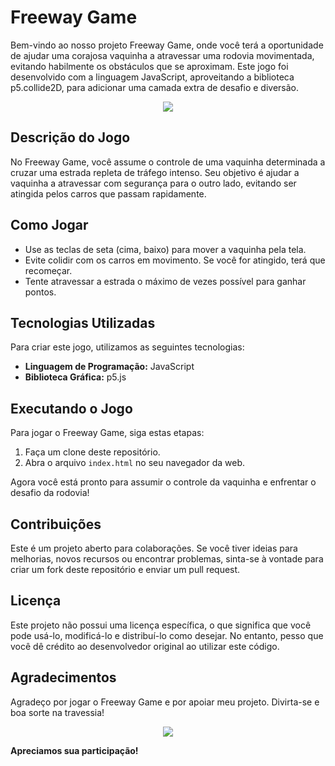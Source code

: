 # Freeway Game

Bem-vindo ao nosso projeto Freeway Game, onde você terá a oportunidade de ajudar uma corajosa vaquinha a atravessar uma rodovia movimentada, evitando habilmente os obstáculos que se aproximam. Este jogo foi desenvolvido com a linguagem JavaScript, aproveitando a biblioteca p5.collide2D, para adicionar uma camada extra de desafio e diversão.

<p align="center">
  <img src="https://github.com/JandersonMota/Game_Freeway/assets/80362674/cffabeff-cc06-4329-a9de-b97325bf9d10">
</p>


## Descrição do Jogo
No Freeway Game, você assume o controle de uma vaquinha determinada a cruzar uma estrada repleta de tráfego intenso. Seu objetivo é ajudar a vaquinha a atravessar com segurança para o outro lado, evitando ser atingida pelos carros que passam rapidamente.

## Como Jogar
- Use as teclas de seta (cima, baixo) para mover a vaquinha pela tela.
- Evite colidir com os carros em movimento. Se você for atingido, terá que recomeçar.
- Tente atravessar a estrada o máximo de vezes possível para ganhar pontos.

## Tecnologias Utilizadas
Para criar este jogo, utilizamos as seguintes tecnologias:

- **Linguagem de Programação:** JavaScript
- **Biblioteca Gráfica:** p5.js

## Executando o Jogo
Para jogar o Freeway Game, siga estas etapas:

1. Faça um clone deste repositório.
2. Abra o arquivo `index.html` no seu navegador da web.

Agora você está pronto para assumir o controle da vaquinha e enfrentar o desafio da rodovia!

## Contribuições
Este é um projeto aberto para colaborações. Se você tiver ideias para melhorias, novos recursos ou encontrar problemas, sinta-se à vontade para criar um fork deste repositório e enviar um pull request.

## Licença
Este projeto não possui uma licença específica, o que significa que você pode usá-lo, modificá-lo e distribuí-lo como desejar. No entanto, pesso que você dê crédito ao desenvolvedor original ao utilizar este código.

## Agradecimentos
Agradeço por jogar o Freeway Game e por apoiar meu projeto. Divirta-se e boa sorte na travessia!

<p align="center">
  <img src="https://github.com/JandersonMota/Game_Freeway/assets/80362674/8173528b-bded-43b8-8279-2bd86a30e1a3">
</p>

**Apreciamos sua participação!**
